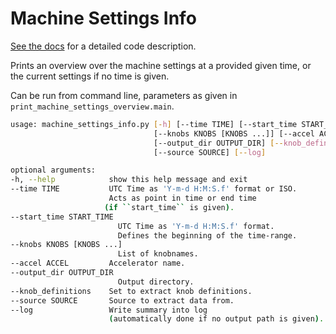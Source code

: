# Machine Settings Info

[See the docs][documentation] for a detailed code description.

Prints an overview over the machine settings at a provided given time, or the current settings if
no time is given.

Can be run from command line, parameters as given in `print_machine_settings_overview.main`.

```bash
usage: machine_settings_info.py [-h] [--time TIME] [--start_time START_TIME]
                                [--knobs KNOBS [KNOBS ...]] [--accel ACCEL]
                                [--output_dir OUTPUT_DIR] [--knob_definitions]
                                [--source SOURCE] [--log]

optional arguments:
-h, --help            show this help message and exit
--time TIME           UTC Time as 'Y-m-d H:M:S.f' format or ISO.
                      Acts as point in time or end time
                     (if ``start_time`` is given).
--start_time START_TIME
                        UTC Time as 'Y-m-d H:M:S.f' format.
                        Defines the beginning of the time-range.
--knobs KNOBS [KNOBS ...]
                        List of knobnames.
--accel ACCEL         Accelerator name.
--output_dir OUTPUT_DIR
                        Output directory.
--knob_definitions    Set to extract knob definitions.
--source SOURCE       Source to extract data from.
--log                 Write summary into log
                      (automatically done if no output path is given).
```

[documentation]: https://pylhc.github.io/PyLHC/entrypoints/machine_info.html